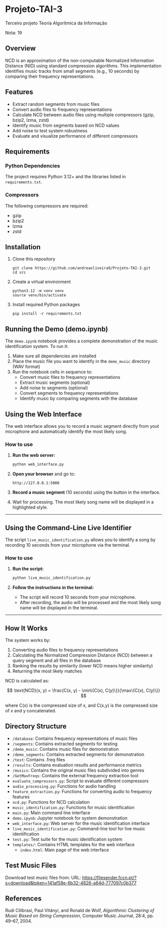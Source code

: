 # Projeto-TAI-3
Terceiro projeto Teoria Algorítmica da Informação

Nota: 19

## Overview

NCD is an approximation of the non-computable Normalized Information Distance (NID) using standard compression algorithms. This implementation identifies music tracks from small segments (e.g., 10 seconds) by comparing their frequency representations.

## Features

- Extract random segments from music files
- Convert audio files to frequency representations
- Calculate NCD between audio files using multiple compressors (gzip, bzip2, lzma, zstd)
- Identify music from segments based on NCD values
- Add noise to test system robustness
- Evaluate and visualize performance of different compressors

## Requirements

### Python Dependencies

The project requires Python 3.12+ and the libraries listed in `requirements.txt`.

### Compressors

The following compressors are required:
- gzip
- bzip2
- lzma
- zstd

## Installation

1. Clone this repository
   ```
   git clone https://github.com/andreaoliveira9/Projeto-TAI-3.git
   cd src
   ```

2. Create a virtual environment
   ```
   python3.12 -m venv venv
   source venv/bin/activate
   ```

3. Install required Python packages
   ```
   pip install -r requirements.txt
   ```

## Running the Demo (demo.ipynb)

The `demo.ipynb` notebook provides a complete demonstration of the music identification system. To run it:

1. Make sure all dependencies are installed
2. Place the music file you want to identify in the `demo_music` directory (WAV format)
3. Run the notebook cells in sequence to:
   - Convert music files to frequency representations
   - Extract music segments (optional)
   - Add noise to segments (optional)
   - Convert segments to frequency representations
   - Identify music by comparing segments with the database

## Using the Web Interface

The web interface allows you to record a music segment directly from yout microphone and automatically identify the most likely song.

### How to use

1. **Run the web server:**
   ```bash
   python web_interface.py
   ```

2. **Open your browser** and go to:
   ```
   http://127.0.0.1:5000
   ```

3. **Record a music segment** (10 seconds) using the button in the interface.
4. Wait for processing. The most likely song name will be displayed in a highlighted style.

---

## Using the Command-Line Live Identifier

The script `live_music_identification.py` allows you to identify a song by recording 10 seconds from your microphone via the terminal.

### How to use

1. **Run the script:**
   ```bash
   python live_music_identification.py
   ```

2. **Follow the instructions in the terminal:**
   - The script will record 10 seconds from your microphone.
   - After recording, the audio will be processed and the most likely song name will be displayed in the terminal.

---

## How It Works

The system works by:
1. Converting audio files to frequency representations
2. Calculating the Normalized Compression Distance (NCD) between a query segment and all files in the database
3. Ranking the results by similarity (lower NCD means higher similarity)
4. Returning the most likely matches

NCD is calculated as:

$$
\text{NCD}(x, y) = \frac{C(x, y) - \min\{C(x), C(y)\}}{\max\{C(x), C(y)\}}
$$

where C(x) is the compressed size of x, and C(x,y) is the compressed size of x and y concatenated.

## Directory Structure

- `/database`: Contains frequency representations of music files
- `/segments`: Contains extracted segments for testing
- `/demo_music`: Contains music files for demonstration
- `/demo_segments`: Contains extracted segments for demonstration
- `/test`: Contains .freq files
- `/results`: Contains evaluation results and performance metrics
- `/musics`: Contains the original music files subdivided into genres
- `/GetMaxFreqs`: Contains the external frequency extraction tool
- `evaluate_compressors.py`: Script to evaluate different compressors
- `audio_processing.py`: Functions for audio handling
- `feature_extraction.py`: Functions for converting audio to frequency features
- `ncd.py`: Functions for NCD calculation
- `music_identification.py`: Functions for music identification
- `main.py`: Main command line interface
- `demo.ipynb`: Jupyter notebook for system demonstration
- `web_interface.py`: Web server for the music identification interface
- `live_music_identification.py`: Command-line tool for live music identification
- `test.py`: Test suite for the music identification system
- `templates/`: Contains HTML templates for the web interface
  - `index.html`: Main page of the web interface

## Test Music Files

Download test music files from:
URL: https://filesender.fccn.pt/?s=download&token=141af58e-6b32-4826-a84d-777097c0b377

## References

Rudi Cilibrasi, Paul Vitányi, and Ronald de Wolf, *Algorithmic Clustering of Music Based on String Compression*, Computer Music Journal, 28:4, pp. 49–67, 2004.

